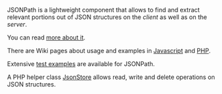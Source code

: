 JSONPath is a lightweight component that allows to find and extract relevant portions out of JSON structures on the _client_ as well as on the _server_.

You can read [more about it](http://goessner.net/articles/jsonpath).

There are Wiki pages about usage and examples in [Javascript](http://code.google.com/p/jsonpath/wiki/Javascript) and [PHP](http://code.google.com/p/jsonpath/wiki/PHP).

Extensive [test examples](http://jsonpath.googlecode.com/svn/trunk/tests/) are available for JSONPath.

A PHP helper class [JsonStore](http://code.google.com/p/jsonpath/wiki/JsonStore) allows read, write and delete operations on JSON structures.
